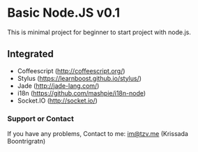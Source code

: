 # Basic Node.JS v0.1
This is minimal project for beginner to start project with node.js.

## Integrated
- Coffeescript (http://coffeescript.org/)
- Stylus (https://learnboost.github.io/stylus/)
- Jade (http://jade-lang.com/)
- i18n (https://github.com/mashpie/i18n-node)
- Socket.IO (http://socket.io/)

### Support or Contact
If you have any problems, Contact to me: im@tzv.me (Krissada Boontrigratn)